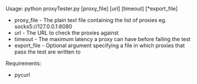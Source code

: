 Usage: python proxyTester.py [proxy_file] [url] [timeout] [*export_file]

* proxy_file - The plain text file containing the list of proxies eg. socks5://127.0.0.1:8080
* url - The URL to check the proxies against
* timeout - The maximum latency a proxy can have before failing the test
* export_file - Optional argument specifying a file in which proxies that pass the test are written to

Requirements:
* pycurl